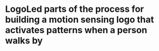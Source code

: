 # LogoLed parts of the process for building a motion sensing logo that activates patterns when a person walks by
